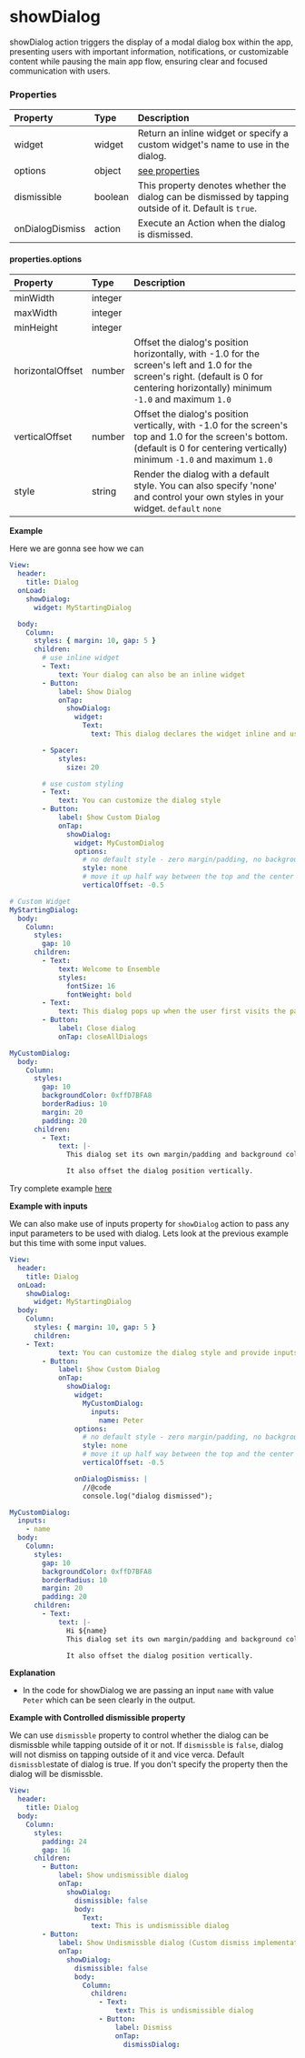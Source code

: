 # showDialog

showDialog action triggers the display of a modal dialog box within the app, presenting users with important information, notifications, or customizable content while pausing the main app flow, ensuring clear and focused communication with users.

### Properties

| Property        | Type    | Description                                                                                            |
| :-------------- | :------ | :----------------------------------------------------------------------------------------------------- |
| widget          | widget  | Return an inline widget or specify a custom widget's name to use in the dialog.                        |
| options         | object  | [see properties](#propertiesoptions)                                                                   |
| dismissible     | boolean | This property denotes whether the dialog can be dismissed by tapping outside of it. Default is `true`. |
| onDialogDismiss | action  | Execute an Action when the dialog is dismissed.                                                        |

#### properties.options

| Property         | Type    | Description                                                                                                                                                                           |
| :--------------- | :------ | :------------------------------------------------------------------------------------------------------------------------------------------------------------------------------------ |
| minWidth         | integer |                                                                                                                                                                                       |
| maxWidth         | integer |                                                                                                                                                                                       |
| minHeight        | integer |                                                                                                                                                                                       |
| horizontalOffset | number  | Offset the dialog's position horizontally, with -1.0 for the screen's left and 1.0 for the screen's right. (default is 0 for centering horizontally) minimum `-1.0` and maximum `1.0` |
| verticalOffset   | number  | Offset the dialog's position vertically, with -1.0 for the screen's top and 1.0 for the screen's bottom. (default is 0 for centering vertically) minimum `-1.0` and maximum `1.0`     |
| style            | string  | Render the dialog with a default style. You can also specify 'none' and control your own styles in your widget. `default` `none`                                                      |

**Example**

Here we are gonna see how we can



```yaml
View:
  header:
    title: Dialog
  onLoad:
    showDialog:
      widget: MyStartingDialog

  body:
    Column:
      styles: { margin: 10, gap: 5 }
      children:
        # use inline widget
        - Text:
            text: Your dialog can also be an inline widget
        - Button:
            label: Show Dialog
            onTap:
              showDialog:
                widget:
                  Text:
                    text: This dialog declares the widget inline and uses the default style.

        - Spacer:
            styles:
              size: 20

        # use custom styling
        - Text:
            text: You can customize the dialog style
        - Button:
            label: Show Custom Dialog
            onTap:
              showDialog:
                widget: MyCustomDialog
                options:
                  # no default style - zero margin/padding, no background color
                  style: none
                  # move it up half way between the top and the center of the screen
                  verticalOffset: -0.5

# Custom Widget
MyStartingDialog:
  body:
    Column:
      styles:
        gap: 10
      children:
        - Text:
            text: Welcome to Ensemble
            styles:
              fontSize: 16
              fontWeight: bold
        - Text:
            text: This dialog pops up when the user first visits the page.
        - Button:
            label: Close dialog
            onTap: closeAllDialogs

MyCustomDialog:
  body:
    Column:
      styles:
        gap: 10
        backgroundColor: 0xffD7BFA8
        borderRadius: 10
        margin: 20
        padding: 20
      children:
        - Text:
            text: |-
              This dialog set its own margin/padding and background color.

              It also offset the dialog position vertically.
```

Try complete example [here](https://studio.ensembleui.com/app/e24402cb-75e2-404c-866c-29e6c3dd7992/screen/HRIajN2i8bDDVTL32j8m?propertyPanelEnabled=true&instantPreviewDisabled=false&editorV2Enabled=true)


**Example with inputs**

We can also make use of inputs property for `showDialog` action to pass any input parameters to be used with dialog. Lets look at the previous example but this time with some input values.

```yaml
View:
  header:
    title: Dialog
  onLoad:
    showDialog:
      widget: MyStartingDialog
  body:
    Column:
      styles: { margin: 10, gap: 5 }
      children:
	- Text:
            text: You can customize the dialog style and provide inputs as well
        - Button:
            label: Show Custom Dialog
            onTap:
              showDialog:
                widget:
                  MyCustomDialog:
                    inputs:
                      name: Peter
                options:
                  # no default style - zero margin/padding, no background color
                  style: none
                  # move it up half way between the top and the center of the screen
                  verticalOffset: -0.5

                onDialogDismiss: |
                  //@code
                  console.log("dialog dismissed");

MyCustomDialog:
  inputs:
    - name
  body:
    Column:
      styles:
        gap: 10
        backgroundColor: 0xffD7BFA8
        borderRadius: 10
        margin: 20
        padding: 20
      children:
        - Text:
            text: |-
              Hi ${name}
              This dialog set its own margin/padding and background color.

              It also offset the dialog position vertically.
```

**Explanation**

- In the code for showDialog we are passing an input `name` with value `Peter` which can be seen clearly in the output.

**Example with Controlled dismissible property**

We can use `dismissble` property to control whether the dialog can be dismissble while tapping outside of it or not. If `dismissble` is `false`, dialog will not dismiss on tapping outside of it and vice verca. Default `dismissble`state of dialog is true. If you don't specify the property then the dialog will be dismissble.  

```yaml
View:
  header:
    title: Dialog
  body:
    Column:
      styles:
        padding: 24
        gap: 16
      children:
        - Button:
            label: Show undismissible dialog
            onTap:
              showDialog:
                dismissible: false
                body:
                  Text:
                    text: This is undismissible dialog
        - Button:
            label: Show Undismissble dialog (Custom dismiss implementation )
            onTap:
              showDialog:
                dismissible: false
                body:
                  Column:
                    children:
                      - Text:
                          text: This is undismissible dialog
                      - Button:
                          label: Dismiss
                          onTap:
                            dismissDialog:
```


